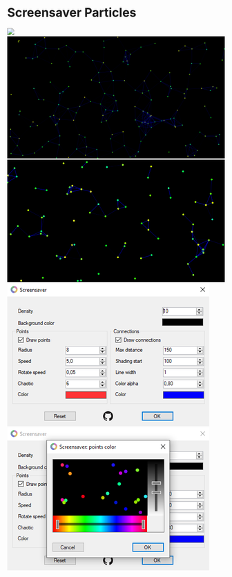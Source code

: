 # Screensaver Particles

![](./docs/screenrecord.gif)
![](./docs/screenshot1.png)
![](./docs/screenshot2.png)
![](./docs/screenshot3.png)
![](./docs/screenshot4.png)